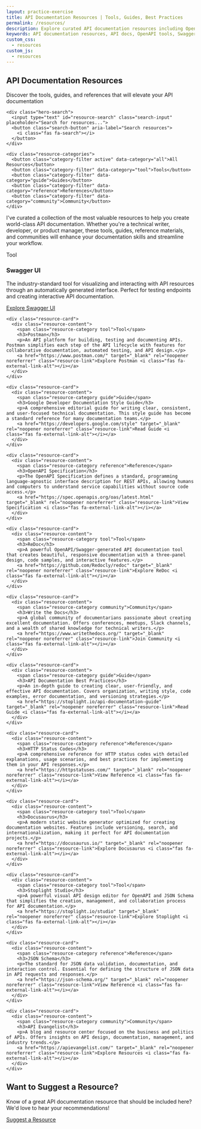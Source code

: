 ```yaml
---
layout: practice-exercise
title: API Documentation Resources | Tools, Guides, Best Practices
permalink: /resources/
description: Explore curated API documentation resources including OpenAPI tools, reference materials, style guides, and community resources for technical writers and developers.
keywords: API documentation resources, API docs, OpenAPI tools, Swagger UI, API documentation best practices, tech writing resources
custom_css:
  - resources
custom_js:
  - resources
---
```


<section class="resources-hero">
  <div class="container">
    <h1 class="hero-title">API Documentation Resources</h1>
    <p class="hero-description">Discover the tools, guides, and references that will elevate your API documentation</p>
    
    <div class="hero-search">
      <input type="text" id="resource-search" class="search-input" placeholder="Search for resources...">
      <button class="search-button" aria-label="Search resources">
        <i class="fas fa-search"></i>
      </button>
    </div>
    
    <div class="resource-categories">
      <button class="category-filter active" data-category="all">All Resources</button>
      <button class="category-filter" data-category="tool">Tools</button>
      <button class="category-filter" data-category="guide">Guides</button>
      <button class="category-filter" data-category="reference">References</button>
      <button class="category-filter" data-category="community">Community</button>
    </div>
  </div>
</section>

<div class="resources-container">
  <div class="resources-intro">
    <p>I've curated a collection of the most valuable resources to help you create world-class API documentation. Whether you're a technical writer, developer, or product manager, these tools, guides, reference materials, and communities will enhance your documentation skills and streamline your workflow.</p>
  </div>
  
  <div class="resources-grid">
    <div class="resource-card">
      <div class="resource-content">
        <span class="resource-category tool">Tool</span>
        <h3>Swagger UI</h3>
        <p>The industry-standard tool for visualizing and interacting with API resources through an automatically generated interface. Perfect for testing endpoints and creating interactive API documentation.</p>
        <a href="https://swagger.io/tools/swagger-ui/" target="_blank" rel="noopener noreferrer" class="resource-link">Explore Swagger UI <i class="fas fa-external-link-alt"></i></a>
      </div>
    </div>
    
    <div class="resource-card">
      <div class="resource-content">
        <span class="resource-category tool">Tool</span>
        <h3>Postman</h3>
        <p>An API platform for building, testing and documenting APIs. Postman simplifies each step of the API lifecycle with features for collaborative documentation, automated testing, and API design.</p>
        <a href="https://www.postman.com/" target="_blank" rel="noopener noreferrer" class="resource-link">Explore Postman <i class="fas fa-external-link-alt"></i></a>
      </div>
    </div>
    
    <div class="resource-card">
      <div class="resource-content">
        <span class="resource-category guide">Guide</span>
        <h3>Google Developer Documentation Style Guide</h3>
        <p>A comprehensive editorial guide for writing clear, consistent, and user-focused technical documentation. This style guide has become a standard reference for many documentation teams.</p>
        <a href="https://developers.google.com/style" target="_blank" rel="noopener noreferrer" class="resource-link">Read Guide <i class="fas fa-external-link-alt"></i></a>
      </div>
    </div>
    
    <div class="resource-card">
      <div class="resource-content">
        <span class="resource-category reference">Reference</span>
        <h3>OpenAPI Specification</h3>
        <p>The OpenAPI Specification defines a standard, programming language-agnostic interface description for REST APIs, allowing humans and computers to understand service capabilities without source code access.</p>
        <a href="https://spec.openapis.org/oas/latest.html" target="_blank" rel="noopener noreferrer" class="resource-link">View Specification <i class="fas fa-external-link-alt"></i></a>
      </div>
    </div>

<script async src="https://pagead2.googlesyndication.com/pagead/js/adsbygoogle.js?client=ca-pub-7149683584202371"
      crossorigin="anonymous"></script>
  <!-- AddTitleOne -->
  <ins class="adsbygoogle"
      style="display:block"
      data-ad-client="ca-pub-7149683584202371"
      data-ad-slot="7422872052"
      data-ad-format="auto"
      data-full-width-responsive="true"></ins>
  <script>
      (adsbygoogle = window.adsbygoogle || []).push({});
  </script>
    
    <div class="resource-card">
      <div class="resource-content">
        <span class="resource-category tool">Tool</span>
        <h3>ReDoc</h3>
        <p>A powerful OpenAPI/Swagger-generated API documentation tool that creates beautiful, responsive documentation with a three-panel design, code samples, and interactive features.</p>
        <a href="https://github.com/Redocly/redoc" target="_blank" rel="noopener noreferrer" class="resource-link">Explore ReDoc <i class="fas fa-external-link-alt"></i></a>
      </div>
    </div>
    
    <div class="resource-card">
      <div class="resource-content">
        <span class="resource-category community">Community</span>
        <h3>Write the Docs</h3>
        <p>A global community of documentarians passionate about creating excellent documentation. Offers conferences, meetups, Slack channels, and a wealth of shared knowledge for technical writers.</p>
        <a href="https://www.writethedocs.org/" target="_blank" rel="noopener noreferrer" class="resource-link">Join Community <i class="fas fa-external-link-alt"></i></a>
      </div>
    </div>
    
    <div class="resource-card">
      <div class="resource-content">
        <span class="resource-category guide">Guide</span>
        <h3>API Documentation Best Practices</h3>
        <p>An in-depth guide to creating clear, user-friendly, and effective API documentation. Covers organization, writing style, code examples, error documentation, and versioning strategies.</p>
        <a href="https://stoplight.io/api-documentation-guide" target="_blank" rel="noopener noreferrer" class="resource-link">Read Guide <i class="fas fa-external-link-alt"></i></a>
      </div>
    </div>
    
    <div class="resource-card">
      <div class="resource-content">
        <span class="resource-category reference">Reference</span>
        <h3>HTTP Status Codes</h3>
        <p>A comprehensive reference for HTTP status codes with detailed explanations, usage scenarios, and best practices for implementing them in your API responses.</p>
        <a href="https://httpstatuses.com/" target="_blank" rel="noopener noreferrer" class="resource-link">View Reference <i class="fas fa-external-link-alt"></i></a>
      </div>
    </div>

<script async src="https://pagead2.googlesyndication.com/pagead/js/adsbygoogle.js?client=ca-pub-7149683584202371"
      crossorigin="anonymous"></script>
  <!-- AddTitleOne -->
  <ins class="adsbygoogle"
      style="display:block"
      data-ad-client="ca-pub-7149683584202371"
      data-ad-slot="7422872052"
      data-ad-format="auto"
      data-full-width-responsive="true"></ins>
  <script>
      (adsbygoogle = window.adsbygoogle || []).push({});
  </script>
    
    <div class="resource-card">
      <div class="resource-content">
        <span class="resource-category tool">Tool</span>
        <h3>Docusaurus</h3>
        <p>A modern static website generator optimized for creating documentation websites. Features include versioning, search, and internationalization, making it perfect for API documentation projects.</p>
        <a href="https://docusaurus.io/" target="_blank" rel="noopener noreferrer" class="resource-link">Explore Docusaurus <i class="fas fa-external-link-alt"></i></a>
      </div>
    </div>
    
    <div class="resource-card">
      <div class="resource-content">
        <span class="resource-category tool">Tool</span>
        <h3>Stoplight Studio</h3>
        <p>A powerful visual API design editor for OpenAPI and JSON Schema that simplifies the creation, management, and collaboration process for API documentation.</p>
        <a href="https://stoplight.io/studio" target="_blank" rel="noopener noreferrer" class="resource-link">Explore Stoplight <i class="fas fa-external-link-alt"></i></a>
      </div>
    </div>
    
    <div class="resource-card">
      <div class="resource-content">
        <span class="resource-category reference">Reference</span>
        <h3>JSON Schema</h3>
        <p>The standard for JSON data validation, documentation, and interaction control. Essential for defining the structure of JSON data in API requests and responses.</p>
        <a href="https://json-schema.org/" target="_blank" rel="noopener noreferrer" class="resource-link">View Reference <i class="fas fa-external-link-alt"></i></a>
      </div>
    </div>

  <script async src="https://pagead2.googlesyndication.com/pagead/js/adsbygoogle.js?client=ca-pub-7149683584202371"
      crossorigin="anonymous"></script>
  <!-- AddTitleOne -->
  <ins class="adsbygoogle"
      style="display:block"
      data-ad-client="ca-pub-7149683584202371"
      data-ad-slot="7422872052"
      data-ad-format="auto"
      data-full-width-responsive="true"></ins>
  <script>
      (adsbygoogle = window.adsbygoogle || []).push({});
  </script>


    
    <div class="resource-card">
      <div class="resource-content">
        <span class="resource-category community">Community</span>
        <h3>API Evangelist</h3>
        <p>A blog and resource center focused on the business and politics of APIs. Offers insights on API design, documentation, management, and industry trends.</p>
        <a href="https://apievangelist.com/" target="_blank" rel="noopener noreferrer" class="resource-link">Explore Resources <i class="fas fa-external-link-alt"></i></a>
      </div>
    </div>
  </div>
</div>

<section class="cta-section">
  <div class="cta-container">
    <h2 class="cta-title">Want to Suggest a Resource?</h2>
    <p class="cta-description">Know of a great API documentation resource that should be included here? We'd love to hear your recommendations!</p>
    <a href="mailto:contact@beingtechnicalwriter.com" class="cta-button">Suggest a Resource</a>
  </div>
</section> 